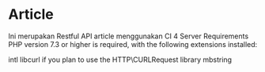 # Article
Ini merupakan Restful API  article menggunakan CI 4
Server Requirements
PHP version 7.3 or higher is required, with the following extensions installed:

intl
libcurl if you plan to use the HTTP\CURLRequest library
mbstring
